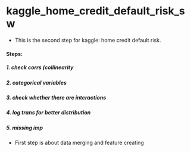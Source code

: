 # kaggle_home_credit_default_risk_sw
* This is the second step for kaggle: home credit default risk. 

#### Steps:
##### 1. check corrs (collinearity
##### 2. categorical variables
##### 3. check whether there are interactions
##### 4. log trans for better distribution
##### 5. missing imp

* First step is about data merging and feature creating

